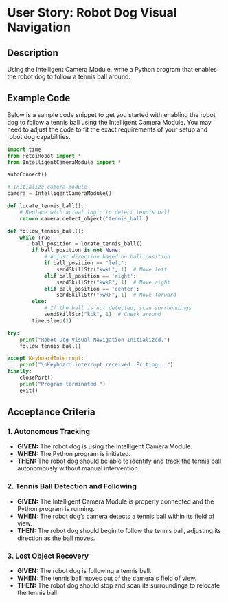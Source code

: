 # User Story: Robot Dog Visual Navigation

## Description

Using the Intelligent Camera Module, write a Python program that enables the robot dog to follow a tennis ball around.

## Example Code

Below is a sample code snippet to get you started with enabling the robot dog to follow a tennis ball using the Intelligent Camera Module. You may need to adjust the code to fit the exact requirements of your setup and robot dog capabilities.

```python
import time
from PetoiRobot import *
from IntelligentCameraModule import *

autoConnect()

# Initialize camera module
camera = IntelligentCameraModule()

def locate_tennis_ball():
    # Replace with actual logic to detect tennis ball
    return camera.detect_object('tennis_ball')

def follow_tennis_ball():
    while True:
        ball_position = locate_tennis_ball()
        if ball_position is not None:
            # Adjust direction based on ball position
            if ball_position == 'left':
                sendSkillStr("kwkL", 1)  # Move left
            elif ball_position == 'right':
                sendSkillStr("kwkR", 1)  # Move right
            elif ball_position == 'center':
                sendSkillStr("kwkF", 1)  # Move forward
        else:
            # If the ball is not detected, scan surroundings
            sendSkillStr("kck", 1)  # Check around
        time.sleep(1)

try:
    print("Robot Dog Visual Navigation Initialized.")
    follow_tennis_ball()

except KeyboardInterrupt:
    print("\nKeyboard interrupt received. Exiting...")
finally:
    closePort()
    print("Program terminated.")
    exit()
```

## Acceptance Criteria

### 1. Autonomous Tracking

- **GIVEN:** The robot dog is using the Intelligent Camera Module.
- **WHEN:** The Python program is initiated.
- **THEN:** The robot dog should be able to identify and track the tennis ball autonomously without manual intervention.

### 2. Tennis Ball Detection and Following

- **GIVEN:** The Intelligent Camera Module is properly connected and the Python program is running.
- **WHEN:** The robot dog’s camera detects a tennis ball within its field of view.
- **THEN:** The robot dog should begin to follow the tennis ball, adjusting its direction as the ball moves.

### 3. Lost Object Recovery

- **GIVEN:** The robot dog is following a tennis ball.
- **WHEN:** The tennis ball moves out of the camera's field of view.
- **THEN:** The robot dog should stop and scan its surroundings to relocate the tennis ball.
